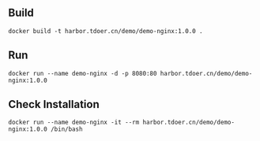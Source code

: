 
## Build

```
docker build -t harbor.tdoer.cn/demo/demo-nginx:1.0.0 .
```

## Run

```
docker run --name demo-nginx -d -p 8080:80 harbor.tdoer.cn/demo/demo-nginx:1.0.0
```

## Check Installation

```
docker run --name demo-nginx -it --rm harbor.tdoer.cn/demo/demo-nginx:1.0.0 /bin/bash
```